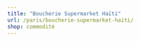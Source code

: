 ```yaml
---
title: "Boucherie Supermarket Haïti"
url: /paris/boucherie-supermarket-haiti/
shop: commodité
---
```

